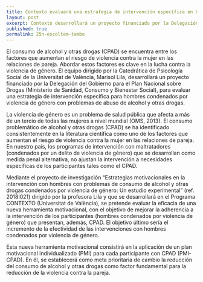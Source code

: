```yaml
---
title: Contexto evaluará una estrategia de intervención específica en hombres con problemas de abuso de alcohol y otras drogas.
layout: post
excerpt: Contexto desarrollará un proyecto financiado por la Delegación del Gobierno para el Plan Nacional sobre Drogas (Ministerio de Sanidad, Consumo y Bienestar Social), para evaluar una estrategia de intervención específica para hombres condenados por violencia de género con problemas de abuso de alcohol y otras drogas.
published: true
permalink: 25n-escoltam-tambe
---
```


El consumo de alcohol y otras drogas (CPAD) se encuentra entre los factores que aumentan el riesgo de violencia contra la mujer en las relaciones de pareja. Abordar estos factores es clave en la lucha contra la violencia de género. El equipo dirigido por la Catedrática de Psicología Social de la Universitat de València, Marisol Lila, desarrollará un proyecto financiado por la Delegación del Gobierno para el Plan Nacional sobre Drogas (Ministerio de Sanidad, Consumo y Bienestar Social), para evaluar una estrategia de intervención específica para hombres condenados por violencia de género con problemas de abuso de alcohol y otras drogas.

La violencia de género es un problema de salud pública que afecta a más de un tercio de todas las mujeres a nivel mundial (OMS, 2013). El consumo problemático de alcohol y otras drogas (CPAD) se ha identificado consistentemente en la literatura científica como uno de los factores que aumentan el riesgo de violencia contra la mujer en las relaciones de pareja. En nuestro país, los programas de intervención con maltratadores (condenados por un delito de violencia de género) que se desarrollan como medida penal alternativa, no ajustan la intervención a necesidades específicas de los participantes tales como el CPAD.

Mediante el proyecto de investigación “Estrategias motivacionales en la intervención con hombres con problemas de consumo de alcohol y otras drogas condenados por violencia de género: Un estudio experimental” (ref. 2018I021) dirigido por la profesora Lila y que se desarrollará en el Programa CONTEXTO (Universitat de València), se pretende evaluar la eficacia de una nueva herramienta motivacional, con el objetivo de mejorar la adherencia a la intervención de los participantes (hombres condenados por violencia de género) que presentan, además, CPAD. El objetivo último sería el incremento de la efectividad de las intervenciones con hombres condenados por violencia de género.

Esta nueva herramienta motivacional consistirá en la aplicación de un plan motivacional individualizado (PMI) para cada participante con CPAD (PMI-CPAD). En él, se establecerá como meta prioritaria de cambio la reducción del consumo de alcohol y otras drogas como factor fundamental para la reducción de la violencia contra la pareja.

